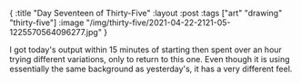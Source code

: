 {
:title "Day Seventeen of Thirty-Five"
:layout :post
:tags ["art" "drawing" "thirty-five"]
:image "/img/thirty-five/2021-04-22-2121-05-1225570564096277.jpg"
}

I got today's output within 15 minutes of starting then spent over an hour trying different variations, only to return to this one. Even though it is using essentially the same background as yesterday's, it has a very different feel.
